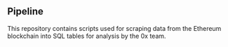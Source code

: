Pipeline
------

This repository contains scripts used for scraping data from the Ethereum blockchain into SQL tables for analysis by the 0x team.